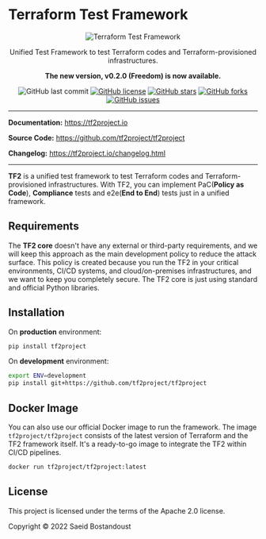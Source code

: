 # Terraform Test Framework

<p align="center">
  <img src="https://raw.githubusercontent.com/tf2project/tf2project/master/logo.png" alt="Terraform Test Framework">
</p>

<p align="center">Unified Test Framework to test Terraform codes and Terraform-provisioned infrastructures.</p>

<p align="center">
<strong>The new version, v0.2.0 (Freedom) is now available.</strong>
</p>

<p align="center">
  <img src="https://img.shields.io/github/last-commit/tf2project/tf2project" alt="GitHub last commit">
  <a href="https://github.com/tf2project/tf2project/blob/master/LICENSE" target="_blank"><img src="https://img.shields.io/github/license/tf2project/tf2project" alt="GitHub license"></a>
  <a href="https://github.com/tf2project/tf2project/stargazers" target="_blank"><img src="https://img.shields.io/github/stars/tf2project/tf2project" alt="GitHub stars"></a>
  <a href="https://github.com/tf2project/tf2project/network" target="_blank"><img src="https://img.shields.io/github/forks/tf2project/tf2project" alt="GitHub forks"></a>
  <a href="https://github.com/tf2project/tf2project/issues" target="_blank"><img src="https://img.shields.io/github/issues/tf2project/tf2project" alt="GitHub issues"></a>
</p>

---

**Documentation:** <a href="https://tf2project.io" target="_blank">https://tf2project.io</a>

**Source Code:** <a href="https://github.com/tf2project/tf2project" target="_blank">https://github.com/tf2project/tf2project</a>

**Changelog:** <a href="https://tf2project.io/changelog.html" target="_blank">https://tf2project.io/changelog.html</a>

---

**TF2** is a unified test framework to test Terraform codes and Terraform-provisioned infrastructures. With TF2, you can implement PaC(**Policy as Code**), **Compliance** tests and e2e(**End to End**) tests just in a unified framework.

## Requirements

The **TF2 core** doesn't have any external or third-party requirements, and we will keep this approach as the main development policy to reduce the attack surface. This policy is created because you run the TF2 in your critical environments, CI/CD systems, and cloud/on-premises infrastructures, and we want to keep you completely secure. The TF2 core is just using standard and official Python libraries.

## Installation

On **production** environment:

```bash
pip install tf2project
```

On **development** environment:

```bash
export ENV=development
pip install git+https://github.com/tf2project/tf2project
```

## Docker Image

You can also use our official Docker image to run the framework. The image `tf2project/tf2project` consists of the latest version of Terraform and the TF2 framework itself. It's a ready-to-go image to integrate the TF2 within CI/CD pipelines.

```bash
docker run tf2project/tf2project:latest
```

## License

This project is licensed under the terms of the Apache 2.0 license.

Copyright &copy; 2022 Saeid Bostandoust
